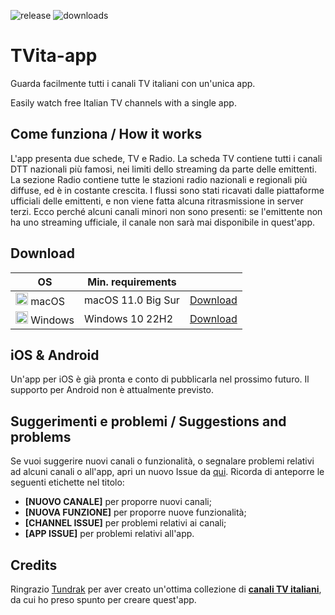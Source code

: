 ![release](https://img.shields.io/github/v/release/rgiorgiotech/TVita-app) ![downloads](https://img.shields.io/github/downloads/rgiorgiotech/TVita-app/total)
# TVita-app
Guarda facilmente tutti i canali TV italiani con un'unica app.

Easily watch free Italian TV channels with a single app.

## Come funziona / How it works
L'app presenta due schede, TV e Radio. La scheda TV contiene tutti i canali DTT nazionali più famosi, nei limiti dello streaming da parte delle emittenti. La sezione Radio contiene tutte le stazioni radio nazionali e regionali più diffuse, ed è in costante crescita.
I flussi sono stati ricavati dalle piattaforme ufficiali delle emittenti, e non viene fatta alcuna ritrasmissione in server terzi. Ecco perché alcuni canali minori non sono presenti: se l'emittente non ha uno streaming ufficiale, il canale non sarà mai disponibile in quest'app.

## Download
| OS      | Min. requirements        |             |
|---------|--------------------------|-------------|
| <img src="https://upload.wikimedia.org/wikipedia/commons/1/1b/Apple_logo_grey.svg" width="20"/> macOS   | macOS 11.0 Big Sur  | [Download](https://github.com/rgiorgiotech/TVita-app/releases/latest/download/TVita-macOS-universal-latest.dmg)    |
| <img src="https://upload.wikimedia.org/wikipedia/commons/8/87/Windows_logo_-_2021.svg" width="20"/> Windows | Windows 10 22H2     | [Download](https://github.com/rgiorgiotech/TVita-app/releases/latest/download/TVita-Win-latest.msixbundle)    |

## iOS & Android
Un'app per iOS è già pronta e conto di pubblicarla nel prossimo futuro.
Il supporto per Android non è attualmente previsto.

## Suggerimenti e problemi / Suggestions and problems
Se vuoi suggerire nuovi canali o funzionalità, o segnalare problemi relativi ad alcuni canali o all'app, apri un nuovo Issue da [qui](https://github.com/rgiorgiotech/TVita-app/issues). Ricorda di anteporre le seguenti etichette nel titolo:

- **[NUOVO CANALE]** per proporre nuovi canali;
- **[NUOVA FUNZIONE]** per proporre nuove funzionalità;
- **[CHANNEL ISSUE]** per problemi relativi ai canali;
- **[APP ISSUE]** per problemi relativi all'app.

## Credits
Ringrazio [Tundrak](https://github.com/Tundrak) per aver creato un'ottima collezione di [**canali TV italiani**](https://github.com/Tundrak/IPTV-Italia), da cui ho preso spunto per creare quest'app.

